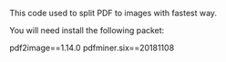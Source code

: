 This code used to split PDF to images with fastest way.

You will need install the following packet:

pdf2image==1.14.0
pdfminer.six==20181108

